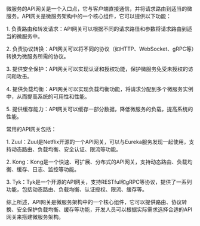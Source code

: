 微服务的API网关是一个入口点，它与客户端直接通信，并将请求路由到适当的微服务。API网关是微服务架构中的一个核心组件，它可以提供以下功能：  
  
1. 负责路由和转发请求：API网关可以根据不同的请求路径和参数将请求路由到适当的微服务中。  
  
2. 负责协议转换：API网关可以将不同的协议（如HTTP、WebSocket、gRPC等）转换为微服务所需的协议。  
  
3. 提供安全保护：API网关可以实现认证和授权功能，保护微服务免受未授权的访问和攻击。  
  
4. 提供负载均衡：API网关可以实现负载均衡功能，将请求分配到多个微服务实例中，从而提高系统的可用性和性能。  
  
5. 提供缓存能力：API网关可以缓存一部分数据，降低微服务的负载，提高系统的性能。  
  
常用的API网关包括：  
  
1. Zuul：Zuul是Netflix开源的一个API网关，可以与Eureka服务发现一起使用，支持动态路由、负载均衡、安全认证、限流等功能。  
  
2. Kong：Kong是一个快速、可扩展、分布式的API网关，支持动态路由、负载均衡、缓存、日志、监控等功能。  
  
3. Tyk：Tyk是一个开源的API网关，支持RESTful和gRPC等协议，提供了一系列功能，包括动态路由、负载均衡、认证授权、限流、缓存等。  
  
综上所述，API网关是微服务架构中的一个核心组件，它可以提供路由、协议转换、安全保护负载均衡、缓存等功能，开发人员可以根据实际需求选择合适的API网关来搭建微服务架构。